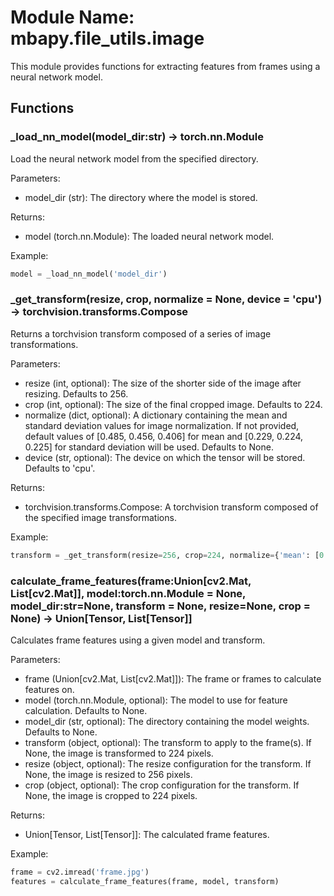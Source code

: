 # Module Name: mbapy.file_utils.image

This module provides functions for extracting features from frames using a neural network model.  

## Functions

### _load_nn_model(model_dir:str) -> torch.nn.Module

Load the neural network model from the specified directory.  

Parameters:  
- model_dir (str): The directory where the model is stored.  

Returns:  
- model (torch.nn.Module): The loaded neural network model.  

Example:  
```python
model = _load_nn_model('model_dir')
```

### _get_transform(resize, crop, normalize = None, device = 'cpu') -> torchvision.transforms.Compose

Returns a torchvision transform composed of a series of image transformations.  

Parameters:  
- resize (int, optional): The size of the shorter side of the image after resizing. Defaults to 256.  
- crop (int, optional): The size of the final cropped image. Defaults to 224.  
- normalize (dict, optional): A dictionary containing the mean and standard deviation values for image normalization. If not provided, default values of [0.485, 0.456, 0.406] for mean and [0.229, 0.224, 0.225] for standard deviation will be used. Defaults to None.  
- device (str, optional): The device on which the tensor will be stored. Defaults to 'cpu'.  

Returns:  
- torchvision.transforms.Compose: A torchvision transform composed of the specified image transformations.  

Example:  
```python
transform = _get_transform(resize=256, crop=224, normalize={'mean': [0.485, 0.456, 0.406], 'std': [0.229, 0.224, 0.225]})
```

### calculate_frame_features(frame:Union[cv2.Mat, List[cv2.Mat]], model:torch.nn.Module = None, model_dir:str=None, transform = None, resize=None, crop = None) -> Union[Tensor, List[Tensor]]

Calculates frame features using a given model and transform.  

Parameters:  
- frame (Union[cv2.Mat, List[cv2.Mat]]): The frame or frames to calculate features on.  
- model (torch.nn.Module, optional): The model to use for feature calculation. Defaults to None.  
- model_dir (str, optional): The directory containing the model weights. Defaults to None.  
- transform (object, optional): The transform to apply to the frame(s). If None, the image is transformed to 224 pixels.  
- resize (object, optional): The resize configuration for the transform. If None, the image is resized to 256 pixels.  
- crop (object, optional): The crop configuration for the transform. If None, the image is cropped to 224 pixels.  

Returns:  
- Union[Tensor, List[Tensor]]: The calculated frame features.  

Example:  
```python
frame = cv2.imread('frame.jpg')
features = calculate_frame_features(frame, model, transform)
```

